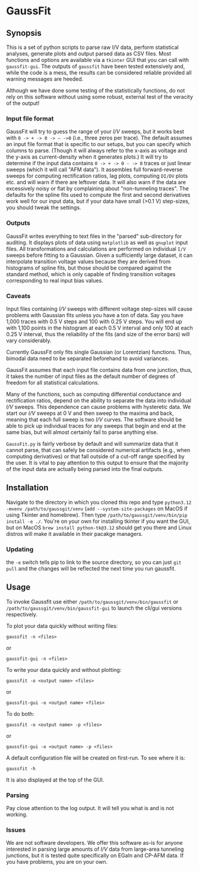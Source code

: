 # GaussFit

## Synopsis

This is a set of python scripts to parse raw I/V data, perform statistical analyses, generate plots and output parsed data as CSV files.
Most functions and options are available via a `tkinter` GUI that you can call with `gaussfit-gui`. The outputs of `gaussfit` have been tested extensively and, while the code is a mess, the results can be considered reliable provided all warning messages are heeded.


Although we have done some testing of the statistically functions, do not rely on this software without using some robust, external test of the veracity of the output!

### Input file format

GaussFit will try to guess the range of your _I/V_ sweeps, but it works best with `0 -> + -> 0 -> – ->0` (i.e., three zeros per trace). The default assumes an input file format that is specific to our setups, but you can specify which columns to parse. (Though it will always refer to the x-axis as voltage and the y-axis as current-density when it generates plots.) It will try to determine if the input data contains `0 -> + -> 0 - -> 0` traces or just linear sweeps (which it will call "AFM data"). It assembles full forward-reverse sweeps for computing rectification ratios, lag plots, computing `DI/DV` plots etc. and will warn if there are leftover data. It will also warn if the data are excessively noisy or flat by complaining about "non-tunneling traces". The defaults for the spline fits used to compute the first and second derivatives work well for our input data, but if your data have small (>0.1 V) step-sizes, you should tweak the settings.

### Outputs

GaussFit writes everything to text files in the "parsed" sub-directory for auditing. It displays plots of data using `matplotlib` as well as `gnuplot` input files. All transformations and calculations are performed on individual `I/V` sweeps before fitting to a Gaussian. Given a sufficiently large dataset, it can interpolate transition voltage values because they are derived from histograms of spline fits, but those should be compared against the standard method, which is only capable of finding transition voltages corresponding to real input bias values.

### Caveats

Input files containing _I/V_ sweeps with different voltage step-sizes will cause problems with Gaussian fits unless you have a ton of data. Say you have 1,000 traces with 0.5 V steps and 100 with 0.25 V steps. You will end up with 1,100 points in the histogram at each 0.5 V
interval and only 100 at each 0.25 V interval, thus the reliability of the fits (and size of the error bars) will vary considerably.

Currently GaussFit only fits single Gaussian (or Lorentzian) functions. Thus, bimodal data need to be separated beforehand to avoid variances.

GaussFit assumes that each input file contains data from one junction, thus, it takes the number of input files as the default number of degrees of freedom for all statistical calculations.

Many of the functions, such as computing differential conductance and rectification ratios, depend on the ability to separate the data into individual _I/V_ sweeps. This dependence can cause problems with hysteretic data. We start our _I/V_ sweeps at 0 V and then sweep to the maxima and back, meaning that each full sweep is two _I/V_ curves. The software should be able to pick up individual traces for any sweeps that begin and end at the same bias, but will almost certainly fail to parse anything else.

`GaussFit.py` is fairly verbose by default and will summarize data that it cannot parse, that can safely be considered numerical artifacts (e.g., when computing derivatives) or that fall outside of a cut-off range specified by the user. It is vital to pay attention to this output to ensure that the majority of the input data are actually being parsed into the final outputs.

## Installation

Navigate to the directory in which you cloned this repo and type `python3.12 -mvenv /path/to/gaussgit/venv` (`add --system-site-packages` on MacOS if using Tkinter and homebrew). Then type  `/path/to/gaussgit/venv/bin/pip install -e ./`. You're on your own for installing tkinter if you want the GUI, but on MacOS `brew install python-tk@3.12` should get you there and Linux distros will make it available in their pacakge managers.

### Updating

the `-e` switch tells pip to link to the source directory, so you can just `git pull` and the changes will be reflected the next time you run gaussfit.

## Usage

To invoke Gaussfit use either ``/path/to/gaussgit/venv/bin/gaussfit`` or ``/path/to/gaussgit/venv/bin/gaussfit-gui`` to launch the cli/gui versions respectively.

To plot your data quickly without writing files:

```
gaussfit -n <files>
```
or
```
gaussfit-gui -n <files>
```

To write your data quickly and without plotting:

```
gaussfit -o <output name> <files>
```
or

```
gaussfit-gui -o <output name> <files>
```
To do both:

```
gaussfit -o <output name> -p <files>
```
or
```
gaussfit-gui -o <output name> -p <files>
```
A default configuration file will be created on first-run. To see where it is:

```
gaussfit -h
```
It is also displayed at the top of the GUI.

### Parsing

Pay close attention to the log output. It will tell you what is and is not working.

### Issues

We are not software developers. We offer this software as-is for anyone interested in parsing large amounts of _I/V_ data from large-area tunneling junctions, but it is tested quite specifically on EGaIn and CP-AFM data. If you have problems, you are on your own.
